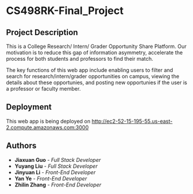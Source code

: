 # CS498RK-Final_Project
## Project Description

This is a College Research/ Intern/ Grader Opportunity Share Platform. Our motivation is to reduce this gap of information asymmetry, accelerate the process for both students and professors to find their match. 

The key functions of this web app include enabling users to filter and search for research/intern/grader opportunities on campus, viewing the details about these opportunies, and posting new opportunies if the user is a professor or faculty member.


## Deployment

This web app is being deployed on http://ec2-52-15-195-55.us-east-2.compute.amazonaws.com:3000

## Authors

* **Jiaxuan Guo**  - *Full Stack Developer* 
* **Yuyang Liu**  - *Full Stack Developer* 
* **Jinyuan Li**  - *Front-End Developer* 
* **Yan Ye**  - *Front-End Developer* 
* **Zhilin Zhang**  - *Front-End Developer* 

